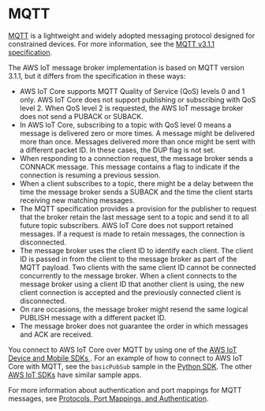 # MQTT<a name="mqtt"></a>

[MQTT](http://mqtt.org/) is a lightweight and widely adopted messaging protocol designed for constrained devices\. For more information, see the [MQTT v3\.1\.1 specification](http://docs.oasis-open.org/mqtt/mqtt/v3.1.1/os/mqtt-v3.1.1-os.html)\. 

The AWS IoT message broker implementation is based on MQTT version 3\.1\.1, but it differs from the specification in these ways:
+ AWS IoT Core supports MQTT Quality of Service \(QoS\) levels 0 and 1 only\. AWS IoT Core does not support publishing or subscribing with QoS level 2\. When QoS level 2 is requested, the AWS IoT message broker does not send a PUBACK or SUBACK\.
+ In AWS IoT Core, subscribing to a topic with QoS level 0 means a message is delivered zero or more times\. A message might be delivered more than once\. Messages delivered more than once might be sent with a different packet ID\. In these cases, the DUP flag is not set\.
+ When responding to a connection request, the message broker sends a CONNACK message\. This message contains a flag to indicate if the connection is resuming a previous session\.
+ When a client subscribes to a topic, there might be a delay between the time the message broker sends a SUBACK and the time the client starts receiving new matching messages\.
+ The MQTT specification provides a provision for the publisher to request that the broker retain the last message sent to a topic and send it to all future topic subscribers\. AWS IoT Core does not support retained messages\. If a request is made to retain messages, the connection is disconnected\.
+ The message broker uses the client ID to identify each client\. The client ID is passed in from the client to the message broker as part of the MQTT payload\. Two clients with the same client ID cannot be connected concurrently to the message broker\. When a client connects to the message broker using a client ID that another client is using, the new client connection is accepted and the previously connected client is disconnected\.
+ On rare occasions, the message broker might resend the same logical PUBLISH message with a different packet ID\.
+ The message broker does not guarantee the order in which messages and ACK are received\.

You connect to AWS IoT Core over MQTT by using one of the [AWS IoT Device and Mobile SDKs ](iot-sdks.md)\. For an example of how to connect to AWS IoT Core with MQTT, see the `basicPubSub` sample in the [Python SDK](https://github.com/aws/aws-iot-device-sdk-python)\. The other [AWS IoT SDKs](https://docs.aws.amazon.com/iot/latest/developerguide/iot-sdks.htm) have similar sample apps\.

For more information about authentication and port mappings for MQTT messages, see [Protocols, Port Mappings, and Authentication](protocols.md#protocol-port-mapping)\.